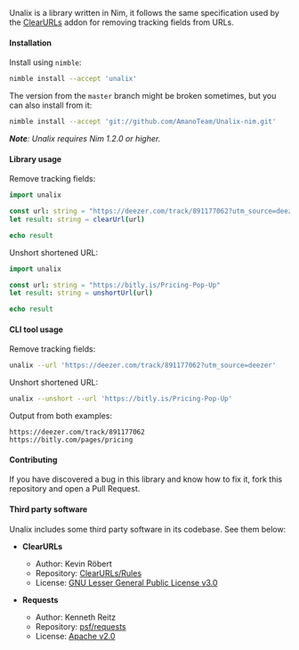 Unalix is a library written in Nim, it follows the same specification used by the [ClearURLs](https://github.com/ClearURLs/Addon) addon for removing tracking fields from URLs.

#### Installation

Install using `nimble`:

```bash
nimble install --accept 'unalix'
```

The version from the `master` branch might be broken sometimes, but you can also install from it:

```bash
nimble install --accept 'git://github.com/AmanoTeam/Unalix-nim.git'
```

_**Note**: Unalix requires Nim 1.2.0 or higher._

#### Library usage

Remove tracking fields:

```nim
import unalix

const url: string = "https://deezer.com/track/891177062?utm_source=deezer"
let result: string = clearUrl(url)

echo result
```

Unshort shortened URL:

```nim
import unalix

const url: string = "https://bitly.is/Pricing-Pop-Up"
let result: string = unshortUrl(url)

echo result
```

#### CLI tool usage

Remove tracking fields:

```bash
unalix --url 'https://deezer.com/track/891177062?utm_source=deezer'
```

Unshort shortened URL:

```bash
unalix --unshort --url 'https://bitly.is/Pricing-Pop-Up'
```

Output from both examples:

```
https://deezer.com/track/891177062
https://bitly.com/pages/pricing
```

#### Contributing

If you have discovered a bug in this library and know how to fix it, fork this repository and open a Pull Request.

#### Third party software

Unalix includes some third party software in its codebase. See them below:

- **ClearURLs**
  - Author: Kevin Röbert
  - Repository: [ClearURLs/Rules](https://github.com/ClearURLs/Rules)
  - License: [GNU Lesser General Public License v3.0](https://gitlab.com/ClearURLs/Rules/blob/master/LICENSE)

- **Requests**
  - Author: Kenneth Reitz
  - Repository: [psf/requests](https://github.com/psf/requests)
  - License: [Apache v2.0](https://github.com/psf/requests/blob/master/LICENSE)

